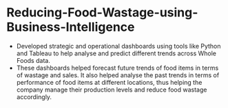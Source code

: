 # Reducing-Food-Wastage-using-Business-Intelligence
- Developed strategic and operational dashboards using tools like Python and Tableau to help analyse and predict different trends across Whole Foods data.
- These dashboards helped forecast future trends of food items in terms of wastage and sales. It also helped analyse the past trends in terms of performance of food items at different locations, thus helping the company manage their production levels and reduce food wastage accordingly.
